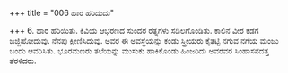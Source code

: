 +++
title = "006 ಹಾರ ಹರಿದುದು"

+++
6. ಹಾರ ಹರಿಯಿತು. ಕಿವಿಯ ಆಭರಣದ ಸುಂದರ ರತ್ನಗಳು ಸಡಿಲಗೊಂಡಿತು. ಕಾಲಿನ ವೀರ ಕಡಗ ಜಜ್ಜಿಹೋದುವು. ನೆನಪು ಕ್ಷೀಣಿಸಿದುವು. ಅವರ ಈ ಅವಸ್ಥೆಯನ್ನು ಕಂಡು ಸ್ತ್ರೀಯರು ಕೈತಟ್ಟಿ ನಗುವ ನಗೆಯ ಮಂಜು ಬಂದು ಆವರಿಸಿತು. ಭೂರಮಣರು ತಲೆಯನ್ನು ಮುಸುಕು ಹಾಕಿಕೊಂಡು ಹಿಂಜರಿದು ಅವರವರ ಸಿಂಹಾಸನದತ್ತ ತೆರಳಿದರು.